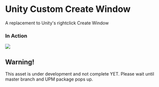 # Unity Custom Create Window
A replacement to Unity's rightclick Create Window

### In Action
![](https://i.giphy.com/media/VhiowjL0BIqIlpYKqh/source.gif)

## Warning!
This asset is under development and not complete YET.
Please wait until master branch and UPM package pops up.

